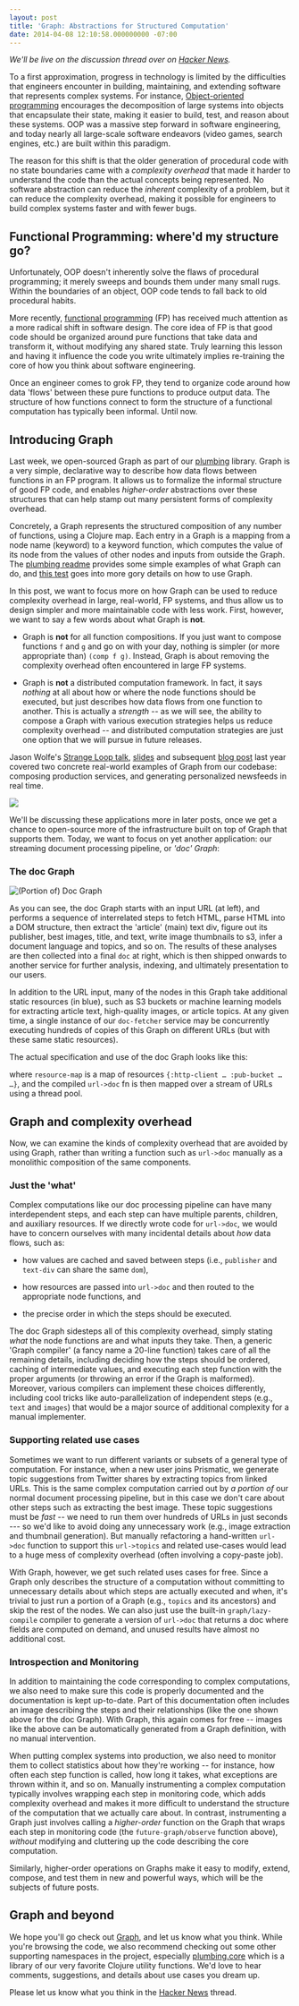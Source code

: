 ```yaml
---
layout: post
title: 'Graph: Abstractions for Structured Computation'
date: 2014-04-08 12:10:58.000000000 -07:00
---
```

*We'll be live on the discussion thread over on [Hacker News](http://news.ycombinator.com/item?id=5183236).*    

To a first approximation, progress in technology is limited by the difficulties that engineers encounter in building, maintaining, and extending software that represents complex systems.  For instance, [Object-oriented programming](http://en.wikipedia.org/wiki/Object-oriented_programming) encourages the decomposition of large systems into objects that encapsulate their state, making it easier to build, test, and reason about these systems.  OOP was a massive step forward in software engineering, and today nearly all large-scale software endeavors (video games, search engines, etc.) are built within this paradigm.  

The reason for this shift is that the older generation of procedural code with no state boundaries came with a *complexity overhead* that made it harder to understand the code than the actual concepts being represented.  No software abstraction can reduce the *inherent* complexity of a problem, but it can reduce the complexity overhead, making it possible for engineers to build complex systems faster and with fewer bugs.

Functional Programming: where'd my structure go?
---

Unfortunately, OOP doesn't inherently solve the flaws of procedural programming; it merely sweeps and bounds them under many small rugs.  Within the boundaries of an object, OOP code tends to fall back to old procedural habits. 

More recently, [functional programming](http://en.wikipedia.org/wiki/Functional_programming) (FP) has received much attention as a more radical shift in software design. The core idea of FP is that good code should be organized around pure functions that take data and transform it, without modifying any shared state.  Truly learning this lesson and having it influence the code you write ultimately implies re-training the core of how you think about software engineering.  

Once an engineer comes to grok FP,  they tend to organize code around how data 'flows' between these pure functions to produce output data.  The structure of how functions connect to form the structure of a functional computation has typically been informal. Until now.

Introducing Graph
---

Last week, we open-sourced Graph as part of our [plumbing](https://github.com/Prismatic/plumbing) library. Graph is a very simple, declarative way to describe how data flows between functions in an FP program.  It allows us to formalize the informal structure of good FP code, and enables *higher-order* abstractions over these structures that can help stamp out many persistent forms of complexity overhead.

Concretely, a Graph represents the structured composition of any number of functions, using a Clojure map.  Each entry in a Graph is a mapping from a node name (keyword) to a keyword function, which computes the value of its node from the values of other nodes and inputs from outside the Graph.  The [plumbing readme](https://github.com/Prismatic/plumbing) provides some simple examples of what Graph can do, and [this test](https://github.com/Prismatic/plumbing/blob/master/test/plumbing/graph_examples_test.clj) goes into more gory details on how to use Graph.

In this post, we want to focus more on how Graph can be used to reduce complexity overhead in large, real-world, FP systems, and thus allow us to design simpler and more maintainable code with less work.  First, however, we want to say a few words about what Graph is **not**.  

 - Graph is **not** for all function compositions.  If you just want to compose functions `f` and `g` and go on with your day, nothing is simpler (or more appropriate than) `(comp f g)`.  Instead, Graph is about removing the complexity overhead often encountered in large FP systems.

 - Graph is **not** a distributed computation framework.  In fact, it says *nothing* at all about how or where the node functions should be executed, but just describes how data flows from one function to another.  This is actually a *strength* -- as we will see, the ability to compose a Graph with various execution strategies helps us reduce complexity overhead -- and distributed computation strategies are just one option that we will pursue in future releases.

Jason Wolfe's [Strange Loop talk](http://www.infoq.com/presentations/Graph-Clojure-Prismatic), [slides](https://github.com/strangeloop/strangeloop2012/blob/master/slides/sessions/Wolfe-Graph.pdf?raw=true) and subsequent [blog post](http://blog.getprismatic.com/blog/2012/10/1/prismatics-graph-at-strange-loop) last year covered two concrete real-world examples of Graph from our codebase: composing production services, and generating personalized newsfeeds in real time.

![](/content/images/2014/10/graph_ugly_graphs-1.png)



<!--![API Service and feed builder graphs](http://prismatic.squarespace.com/storage/graph_ugly_graphs.png)

-->

We'll be discussing these applications more in later posts, once we get a chance to open-source more of the infrastructure built on top of Graph that supports them.  Today, we want to focus on yet another application: our streaming document processing pipeline, or *'doc' Graph*:

### The doc Graph

<img src="https://raw.github.com/wiki/prismatic/plumbing/images/doc_graph.png" alt="(Portion of) Doc Graph" style="display:block; margin-left:auto; margin-right: auto;">

<!--![(Portion of) Doc Graph](https://raw.github.com/wiki/prismatic/plumbing/images/doc_graph.png)-->

As you can see, the doc Graph starts with an input URL (at left), and performs a sequence of interrelated steps to fetch HTML, parse HTML into a DOM structure, then extract the 'article' (main) text div, figure out its publisher, best images, title, and text, write image thumbnails to s3, infer a document language and topics, and so on.  The results of these analyses are then collected into a final `doc` at right, which is then shipped onwards to another service for further analysis, indexing, and ultimately presentation to our users.

In addition to the URL input, many of the nodes in this Graph take additional static resources (in blue), such as S3 buckets or machine learning models for extracting article text, high-quality images, or article topics.  At any given time, a single instance of our `doc-fetcher` service may be concurrently executing hundreds of copies of this Graph on different URLs (but with these same static resources).

The actual specification and use of the doc Graph looks like this:

<script src="https://gist.github.com/34f958c95e1f3e8d1443.js"></script>

where `resource-map` is a map of resources `{:http-client … :pub-bucket … …}`, and the compiled `url->doc` fn is then mapped over a stream of URLs using a thread pool.  

Graph and complexity overhead
---

Now, we can examine the kinds of complexity overhead that are avoided by using Graph, rather than writing a function such as `url->doc` manually as a monolithic composition of the same components.

### Just the 'what' 

Complex computations like our doc processing pipeline can have many interdependent steps, and each step can have multiple parents, children, and auxiliary resources.  If we directly wrote code for `url->doc`, we would have to concern ourselves with many incidental details about *how* data flows, such as:

 - how values are cached and saved between steps (i.e., `publisher` and `text-div` can share the same `dom`),

 - how resources are passed into `url->doc` and then routed to the appropriate node functions, and

 - the precise order in which the steps should be executed.

The doc Graph sidesteps all of this complexity overhead, simply stating *what* the node functions are and what inputs they take.  Then, a generic 'Graph compiler' (a fancy name a 20-line function) takes care of all the remaining details, including deciding how the steps should be ordered, caching of intermediate values, and executing each step function with the proper arguments (or throwing an error if the Graph is malformed).   Moreover, various compilers can implement these choices differently, including cool tricks like auto-parallelization of independent steps (e.g., `text` and `images`) that would be a major source of additional complexity for a manual implementer.

### Supporting related use cases

Sometimes we want to run different variants or subsets of a general type of computation.  For instance, when a new user joins Prismatic, we generate topic suggestions from Twitter shares by extracting topics from linked URLs.  This is the same complex computation carried out by *a portion of* our normal document processing pipeline, but in this case we don't care about other steps such as extracting the best image.   These topic suggestions must be *fast* -- we need to run them over hundreds of URLs in just seconds --- so we'd like to avoid doing any unnecessary work (e.g., image extraction and thumbnail generation).  But manually refactoring a hand-written `url->doc` function to support this `url->topics` and related use-cases would lead to a huge mess of complexity overhead (often involving a copy-paste job).  

With Graph, however, we get such related uses cases for free.  Since a Graph only describes the structure of a computation without committing to unnecessary details about which steps are actually executed and when, it's trivial to just run a portion of a Graph (e.g., `topics` and its ancestors) and skip the rest of the nodes.  We can also just use the built-in `graph/lazy-compile` compiler to generate a version of `url->doc` that returns a doc where fields are computed on demand, and unused results have almost no additional cost.  

### Introspection and Monitoring

In addition to maintaining the code corresponding to complex computations, we also need to make sure this code is properly documented and the documentation is kept up-to-date.  Part of this documentation often includes an image describing the steps and their relationships (like the one shown above for the doc Graph).  With Graph, this again comes for free -- images like the above can be automatically generated from a Graph definition, with no manual intervention.

When putting complex systems into production, we also need to monitor them to collect statistics about how they're working -- for instance, how often each step function is called, how long it takes, what exceptions are thrown within it, and so on.  Manually instrumenting a complex computation typically involves wrapping each step in monitoring code, which adds complexity overhead and makes it more difficult to understand the structure of the computation that we actually care about.  In contrast, instrumenting a Graph just involves calling a *higher-order* function on the Graph that wraps each step in monitoring code (the `future-graph/observe` function above), *without* modifying and cluttering up the code describing the core computation.

Similarly, higher-order operations on Graphs make it easy to modify, extend, compose, and test them in new and powerful ways, which will be the subjects of future posts.

Graph and beyond
---

We hope you'll go check out [Graph](https://github.com/Prismatic/plumbing), and let us know what you think.  While you're browsing the code, we also recommend checking out some other supporting namespaces in the project, especially [plumbing.core](https://github.com/Prismatic/plumbing/blob/master/src/plumbing/core.clj) which is a library of our very favorite Clojure utility functions.  We'd love to hear comments, suggestions, and details about use cases you dream up.

Please let us know what you think in the [Hacker News](http://news.ycombinator.com/item?id=5183236) thread.    

